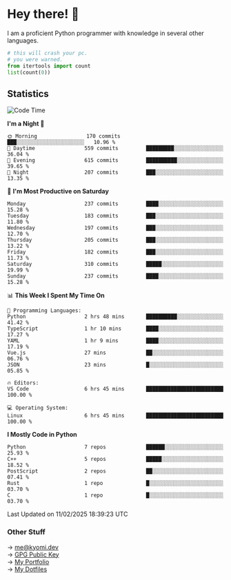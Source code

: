 # Hey there! 👋

I am a proficient Python programmer with knowledge in several other languages.

```py
# this will crash your pc.
# you were warned.
from itertools import count
list(count(0))
```

## Statistics
<!--START_SECTION:waka-->
![Code Time](http://img.shields.io/badge/Code%20Time-1%2C728%20hrs%2036%20mins-blue)

**I'm a Night 🦉** 

```text
🌞 Morning                170 commits         ███░░░░░░░░░░░░░░░░░░░░░░   10.96 % 
🌆 Daytime                559 commits         █████████░░░░░░░░░░░░░░░░   36.04 % 
🌃 Evening                615 commits         ██████████░░░░░░░░░░░░░░░   39.65 % 
🌙 Night                  207 commits         ███░░░░░░░░░░░░░░░░░░░░░░   13.35 % 
```
📅 **I'm Most Productive on Saturday** 

```text
Monday                   237 commits         ████░░░░░░░░░░░░░░░░░░░░░   15.28 % 
Tuesday                  183 commits         ███░░░░░░░░░░░░░░░░░░░░░░   11.80 % 
Wednesday                197 commits         ███░░░░░░░░░░░░░░░░░░░░░░   12.70 % 
Thursday                 205 commits         ███░░░░░░░░░░░░░░░░░░░░░░   13.22 % 
Friday                   182 commits         ███░░░░░░░░░░░░░░░░░░░░░░   11.73 % 
Saturday                 310 commits         █████░░░░░░░░░░░░░░░░░░░░   19.99 % 
Sunday                   237 commits         ████░░░░░░░░░░░░░░░░░░░░░   15.28 % 
```


📊 **This Week I Spent My Time On** 

```text
💬 Programming Languages: 
Python                   2 hrs 48 mins       ██████████░░░░░░░░░░░░░░░   41.42 % 
TypeScript               1 hr 10 mins        ████░░░░░░░░░░░░░░░░░░░░░   17.27 % 
YAML                     1 hr 9 mins         ████░░░░░░░░░░░░░░░░░░░░░   17.19 % 
Vue.js                   27 mins             ██░░░░░░░░░░░░░░░░░░░░░░░   06.76 % 
JSON                     23 mins             █░░░░░░░░░░░░░░░░░░░░░░░░   05.85 % 

🔥 Editors: 
VS Code                  6 hrs 45 mins       █████████████████████████   100.00 % 

💻 Operating System: 
Linux                    6 hrs 45 mins       █████████████████████████   100.00 % 
```

**I Mostly Code in Python** 

```text
Python                   7 repos             ██████░░░░░░░░░░░░░░░░░░░   25.93 % 
C++                      5 repos             █████░░░░░░░░░░░░░░░░░░░░   18.52 % 
PostScript               2 repos             ██░░░░░░░░░░░░░░░░░░░░░░░   07.41 % 
Rust                     1 repo              █░░░░░░░░░░░░░░░░░░░░░░░░   03.70 % 
C                        1 repo              █░░░░░░░░░░░░░░░░░░░░░░░░   03.70 % 
```




 Last Updated on 11/02/2025 18:39:23 UTC
<!--END_SECTION:waka-->

### Other Stuff

→ [me@kyomi.dev](mailto:me@kyomi.dev)\
→ [GPG Public Key](https://github.com/bitterteriyaki.gpg)\
→ [My Portfolio](https://kyomi.dev)\
→ [My Dotfiles](https://github.com/bitterteriyaki/dotfiles)
